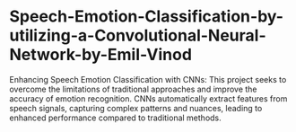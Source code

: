 # Speech-Emotion-Classification-by-utilizing-a-Convolutional-Neural-Network-by-Emil-Vinod
Enhancing Speech Emotion Classification with CNNs: This project seeks to overcome the limitations of traditional approaches and improve the accuracy of emotion recognition. CNNs automatically extract features from speech signals, capturing complex patterns and nuances, leading to enhanced performance compared to traditional methods.
